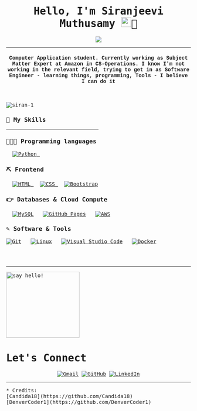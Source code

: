 <samp>
  <h1 align="center">Hello, I'm Siranjeevi Muthusamy <img src="https://media.giphy.com/media/hvRJCLFzcasrR4ia7z/giphy.gif" width="27">🤪</h1> 
<p align="center">
  <a href="https://github.com/DenverCoder1/readme-typing-svg">
    <img src="https://readme-typing-svg.herokuapp.com?lines=Internet+Enthusiast;Always%20learning%20new%20things&center=true&width=500&height=50"></a>
</p>
<hr/>
<h4 align="center" style="font-family:courier;">Computer Application student. Currently working as Subject Matter Expert at Amazon in CS-Operations. I know I'm not working in the relevant field, trying to get in as Software Engineer - learning things, programming, Tools - I believe I can do it </h4>
<br>
<p align="left"> <img src="https://komarev.com/ghpvc/?username=siran-1&label=Profile%20views&color=0e75b6&style=plastic" alt="siran-1" /> </p>
<!--## 🔥 Streak Stats
<p align="center"><img src="https://github-readme-streak-stats.herokuapp.com/?user=siran-1&theme=algolia" alt="siran-1"  /></p>
-->

### 💪 My Skills
  <hr style="width:50%;text-align:left;margin-left:0">


### 👨🏾‍💻 Programming languages

<p align="left"> 
  &emsp; 
   <a href="https://www.python.org" target="_blank">
    <img alt="Python" src="https://img.shields.io/badge/Python%20-%2314354C.svg?logo=python&logoColor=white">
  </a>
  &emsp;
</p>

### ⛏ Frontend 
<p align="left"> 
  &emsp; 
  <a href="https://www.w3.org/html/" target="_blank"> 
   <img alt="HTML" src="https://img.shields.io/badge/HTML5%20-%23E34F26.svg?logo=html5&logoColor=white">
  </a>   
  &emsp;
  <a href="https://www.w3schools.com/css/" target="_blank">
    <img alt="CSS" src="https://img.shields.io/badge/CSS%20-%231572B6.svg?logo=css3&logoColor=white">
  </a> 
   &emsp;
  <a href="https://getbootstrap.com" target="_blank"> 
    <img alt="Bootstrap" src="https://img.shields.io/badge/Bootstrap-%23563D7C.svg?style=flat&logo=bootstrap&logoColor=white"/>
  </a>
</p>

### 👉 Databases & Cloud Compute
<p align="left">
  &emsp;
    <a href="https://www.mysql.com/"><img alt="MySQL" src="https://img.shields.io/badge/MySQL-%2300f.svg?style=flat&llogo=mysql&logoColor=white"></a>
  &emsp;
   <!-- <a href="https://www.sqlite.org/"><img alt="SQLite" src ="https://img.shields.io/badge/sqlite-%2307405e.svg?style=flat&logo=sqlite&logoColor=white"/></a>
  &emsp; -->
    <a href="https://www.github.com"><img alt="GitHub Pages" src="https://img.shields.io/badge/GitHub%20Pages-%23327FC7.svg?style=flat&llogo=github&logoColor=white"></a>
  &emsp;
  <a href="https://aws.amazon.com"><img alt="AWS" src="https://img.shields.io/badge/AWS-%23FF9900.svg?style=for-the-badge&logo=amazon-aws&logoColor=white"></a>
  
  
 ### ✎ Software & Tools
 <p>
    <a href="#"><img alt="Git" src="https://img.shields.io/badge/Git%20-%23F05033.svg?logo=git&logoColor=white"></a>
  &emsp;
    <a href="#"><img alt="Linux" src="https://img.shields.io/badge/Linux-FCC624?style=flat&logo=linux&logoColor=black"></a>
  &emsp;
    <a href="#"><img alt="Visual Studio Code" src="https://img.shields.io/badge/Visual%20Studio%20Code-0078d7.svg?logo=visual-studio-code&logoColor=white"></a>
  &emsp;
    <a href="#"><img alt="Docker" src="https://img.shields.io/badge/docker-%230db7ed.svg?style=for-the-badge&logo=docker&logoColor=white"></a>
  &emsp;
</p>

<br/>

<!--## 📊 Github Stats (Expand to View) 


<details> 
  <summary><b>💻 GitHub Profile Stats</b></summary>
  <br/>
  <p align="center">
    <a href="https://github.com/anuraghazra/github-readme-stats"><img alt="Candida's Github Stats" src="https://github-readme-stats.vercel.app/api?username=candida18&show_icons=true&count_private=true&theme=algolia" height="192px"/></a>
<br/>
  &nbsp;
      <img src="https://github-readme-stats.vercel.app/api/top-langs?username=candida18&show_icons=true&locale=en&layout=compact&theme=algolia" alt="candida18" height="192px"/>
  <br/>
  <b>Note:</b> Top languages is only a metric of the languages my public code consists of and doesn't reflect experience or skill level.
  </p>
</details> 

<details>
  <summary><b>⚡ Recent GitHub Activity</b></summary>
  <br/>
   <a href="https://github.com/Candida18"><img alt="Candida's Activity Graph" src="https://activity-graph.herokuapp.com/graph?username=candida18&custom_title=Candida%20Noronha's%20Contribution%20Graph&theme=react-dark" /></a>
  <br/>

</details> -->

<br/>
<hr/>
<img src="https://images.squarespace-cdn.com/content/v1/528252b7e4b00150d03a4848/1503802786036-ZOOD48EI07ZEY2B3N3I9/RickAndMorty_RickAngryBurp1500.gif?format=500w" alt="say hello!" width="200" height="180">

  <h1>  Let's Connect </h1>
<p align="center">
    <a href="mailto:siranjeevik21@gmail.com"><img src="https://img.icons8.com/bubbles/50/000000/gmail.png" alt="Gmail"/></a>
    <a href="https://github.com/siran-1"><img src="https://img.icons8.com/bubbles/50/000000/github.png" alt="GitHub"/></a>
    <a href="https://www.linkedin.com/in/siranjeevi-muthusamy-476906214"><img src="https://img.icons8.com/bubbles/50/000000/linkedin.png" alt="LinkedIn"/></a>
    <!--<a href="https://www.facebook.com/candida.noronha.77"><img src="https://img.icons8.com/bubbles/50/000000/facebook-new.png" alt="Facebook"/></a>
    <a href="https://instagram.com/candyyyy__18"><img src="https://img.icons8.com/bubbles/50/000000/instagram.png" alt="Instagram"/></a>
    <a href="https://www.youtube.com/channel/UC7V1Gm8V0kRLp_EHB8aDj2A"><img src="https://img.icons8.com/bubbles/50/000000/youtube.png" alt="Youtube"/></a>-->
    
</p>

<hr/>
<p align ="left">
* Credits: <br/> 
[Candida18](https://github.com/Candida18)<br/>
[DenverCoder1](https://github.com/DenverCoder1)
</p>
</samp>
